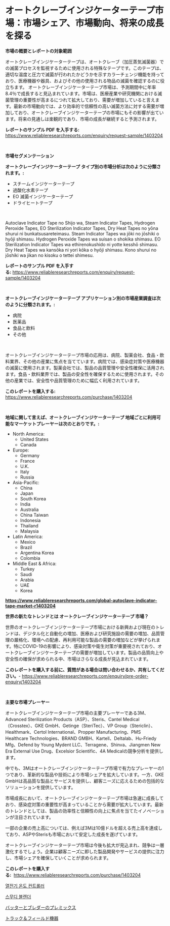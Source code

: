 <p><h1>オートクレーブインジケーターテープ市場：市場シェア、市場動向、将来の成長を探る</h1></p><p><strong>市場の概要とレポートの対象範囲</strong></p>
<p><p>オートクレーブインジケーターテープは、オートクレーブ（加圧蒸気滅菌器）での滅菌プロセスを監視するために使用される特殊なテープです。このテープは、適切な温度と圧力で滅菌が行われたかどうかを示すカラーチェンジ機能を持っており、医療機器や器具、およびその他の使用される物品の滅菌を確認するのに役立ちます。 オートクレーブインジケーターテープ市場は、予測期間中に年率8.4％で成長すると見込まれています。市場は、医療産業や研究機関における滅菌管理の重要性が高まるにつれて拡大しており、需要が増加していると言えます。最新の市場動向では、より効率的で信頼性の高い滅菌方法に対する需要が増加しており、オートクレーブインジケーターテープの市場にもその影響が出ています。将来の見通しは楽観的であり、市場の成長が継続すると予測されます。</p></p>
<p><strong>レポートのサンプル PDF を入手する:</strong> <a href="https://www.reliableresearchreports.com/enquiry/request-sample/1403204">https://www.reliableresearchreports.com/enquiry/request-sample/1403204</a></p>
<p>&nbsp;</p>
<p><strong>市場セグメンテーション</strong></p>
<p><strong>オートクレーブインジケーターテープ タイプ別の市場分析は次のように分類されます。:</strong></p>
<p><ul><li>スチームインジケーターテープ</li><li>過酸化水素テープ</li><li>EO 滅菌インジケーターテープ</li><li>ドライヒートテープ</li></ul></p>
<p>&nbsp;</p>
<p><p>Autoclave Indicator Tape no Shijo wa, Steam Indicator Tapes, Hydrogen Peroxide Tapes, EO Sterilization Indicator Tapes, Dry Heat Tapes no yōna shurui ni bunkatsusareteimasu. Steam Indicator Tapes wa jōki no jōshiki o hyōji shimasu. Hydrogen Peroxide Tapes wa suisan o shokika shimasu. EO Sterilization Indicator Tapes wa ethirenokushido ni yotte kesshō shimasu. Dry Heat Tapes wa kansōka ni yori kōka o hyōji shimasu. Kono shurui no jōshiki wa jikan no kisoku o tettei shimesu.</p></p>
<p><strong>レポートのサンプル PDF を入手する:</strong>&nbsp;<a href="https://www.reliableresearchreports.com/enquiry/request-sample/1403204">https://www.reliableresearchreports.com/enquiry/request-sample/1403204</a></p>
<p>&nbsp;</p>
<p><strong> オートクレーブインジケーターテープ アプリケーション別の市場産業調査は次のように分類されます。:</strong></p>
<p><ul><li>病院</li><li>医薬品</li><li>食品と飲料</li><li>その他</li></ul></p>
<p>&nbsp;</p>
<p><p>オートクレーブインジケーターテープ市場の応用は、病院、製薬会社、食品・飲料業界、その他の産業に焦点を当てています。病院では、感染症対策や医療機器の滅菌に使用されます。製薬会社では、製品の品質管理や安全性確保に活用されます。食品・飲料業界では、製品の安全性を確保するために使用されます。その他の産業では、安全性や品質管理のために幅広く利用されています。</p></p>
<p><strong>このレポートを購入する:</strong>&nbsp; <a href="https://www.reliableresearchreports.com/purchase/1403204">https://www.reliableresearchreports.com/purchase/1403204</a></p>
<p>&nbsp;</p>
<p><strong>地域に関して言えば、オートクレーブインジケーターテープ 地域ごとに利用可能なマーケットプレーヤーは次のとおりです。:</strong></p>
<p><ul>
    <li>
        North America:
        <ul>
            <li>United States</li>
            <li>Canada</li>
        </ul>
    </li>
    <li>
        Europe:
        <ul>
            <li>Germany</li>
            <li>France</li>
            <li>U.K.</li>
            <li>Italy</li>
            <li>Russia</li>
        </ul>
    </li>
    <li>
        Asia-Pacific:
        <ul>
            <li>China</li>
            <li>Japan</li>
            <li>South Korea</li>
            <li>India</li>
            <li>Australia</li>
            <li>China Taiwan</li>
            <li>Indonesia</li>
            <li>Thailand</li>
            <li>Malaysia</li>
        </ul>
    </li>
    <li>
        Latin America:
        <ul>
            <li>Mexico</li>
            <li>Brazil</li>
            <li>Argentina Korea</li>
            <li>Colombia</li>
        </ul>
    </li>
    <li>
        Middle East & Africa:
        <ul>
            <li>Turkey</li>
            <li>Saudi</li>
            <li>Arabia</li>
            <li>UAE</li>
            <li>Korea</li>
        </ul>
    </li>
    </ul></p>
<p><strong><a href="https://www.reliableresearchreports.com/global-autoclave-indicator-tape-market-r1403204">https://www.reliableresearchreports.com/global-autoclave-indicator-tape-market-r1403204</a></strong>&nbsp;</p>
<p><strong>世界の新たなトレンドとは オートクレーブインジケーターテープ 市場？</strong></p>
<p><p>世界のオートクレーブインジケーターテープ市場における新興および現在のトレンドは、デジタル化と自動化の増加、医療および研究施設の需要の増加、品質管理の厳格化、環境への配慮、再利用可能な製品の需要の増加などが挙げられます。特にCOVID-19の影響により、感染対策や衛生対策が重要視されており、オートクレーブインジケーターテープの需要が増加しています。製品の品質向上や安全性の確保が求められる中、市場はさらなる成長が見込まれています。</p></p>
<p><strong>このレポートを購入する前に、質問がある場合は問い合わせるか、共有してください。</strong>- <a href="https://www.reliableresearchreports.com/enquiry/pre-order-enquiry/1403204">https://www.reliableresearchreports.com/enquiry/pre-order-enquiry/1403204</a></p>
<p>&nbsp;</p>
<p><strong>主要な市場プレーヤー</strong></p>
<p><p>オートクレーブインジケーターテープ市場の主要プレーヤーである3M、Advanced Sterilization Products（ASP）、Steris、Cantel Medical（Crosstex）、GKE GmbH、Getinge（SteriTec）、VP Group（Stericlin）、Healthmark、Certol International、Propper Manufacturing、PMS Healthcare Technologies、BRAND GMBH、Kartell、Deltalab、Hu-Friedy Mfg、Defend by Young Mydent LLC、Terragene、Shinva、Jiangmen New Era External Use Drug、Excelsior Scientific、4A Medicalの競争分析を提供します。</p><p>中でも、3Mはオートクレーブインジケーターテープ市場で有力なプレーヤーの1つであり、革新的な製品や技術により市場シェアを拡大しています。一方、GKE GmbHは高品質な製品とサービスを提供し、顧客ニーズに応えるための包括的なソリューションを提供しています。</p><p>市場成長において、オートクレーブインジケーターテープ市場は急速に成長しており、感染症対策の重要性が高まっていることから需要が拡大しています。最新のトレンドとしては、製品の効率性と信頼性の向上に焦点を当てたイノベーションが注目されています。</p><p>一部の企業の売上高については、例えば3Mは10億ドルを超える売上高を達成しており、ASPやSterisも市場において安定した成長を遂げています。</p><p>オートクレーブインジケーターテープ市場は今後も拡大が見込まれ、競争は一層激化するでしょう。企業は顧客ニーズに即した製品開発やサービスの提供に注力し、市場シェアを確保していくことが求められます。</p></p>
<p><strong>このレポートを購入する:</strong>&nbsp;&nbsp;<a href="https://www.reliableresearchreports.com/purchase/1403204">https://www.reliableresearchreports.com/purchase/1403204</a></p>
<p><p><a href="https://medium.com/@verniemorar2023/%EC%97%B4%EC%A0%84%EC%97%B4-%EC%98%A8%EB%8F%84-%EC%A1%B0%EC%A0%88%EA%B8%B0-%EC%8B%9C%EC%9E%A5-%EB%8F%99%ED%96%A5-%EB%B0%8F-%EC%8B%9C%EC%9E%A5-%EB%B6%84%EC%84%9D%EC%9D%80-2024-2031%EB%85%84-%EA%B8%B0%EA%B0%84%EC%9D%84-%EC%98%88%EC%B8%A1%ED%95%A9%EB%8B%88%EB%8B%A4-f1c60de12c35">열전기 온도 컨트롤러</a></p><p><a href="https://medium.com/@arthuralety6767836754/%EC%8A%A4%EB%AC%B4%EB%94%94-%EB%B8%94%EB%A0%8C%EB%8D%94-%EC%8B%9C%EC%9E%A5-%EB%B6%84%EC%84%9D-%EA%B8%80%EB%A1%9C%EB%B2%8C-%EC%82%B0%EC%97%85-%EC%A0%84%EB%A7%9D-%EB%B0%8F-%EC%98%88%EC%B8%A1-2024%EB%85%84%EB%B6%80%ED%84%B0-2031%EB%85%84%EA%B9%8C%EC%A7%80-880d509f7198">스무디 블렌더</a></p><p><a href="https://medium.com/@myronobertrtys5475654/%E3%83%90%E3%83%83%E3%82%BF%E3%83%BC%E3%81%A8%E3%83%96%E3%83%AC%E3%83%83%E3%83%80%E3%83%BC%E3%83%97%E3%83%AC%E3%83%9F%E3%83%83%E3%82%AF%E3%82%B9%E5%B8%82%E5%A0%B4%E3%81%AF-%E5%B8%82%E5%A0%B4%E3%82%B7%E3%82%A7%E3%82%A2-%E3%82%B5%E3%82%A4%E3%82%BA-%E3%81%9D%E3%81%97%E3%81%A62031%E5%B9%B4%E3%81%BE%E3%81%A7%E3%81%AE%E4%BA%88%E6%B8%AC%E3%81%BE%E3%81%A7%E3%82%92%E9%87%8D%E7%82%B9%E7%9A%84%E3%81%AB%E5%8F%96%E3%82%8A%E4%B8%8A%E3%81%92%E3%81%A6%E3%81%84%E3%81%BE%E3%81%99-4272fdb92ee5">バッターとブレダーのプレミックス</a></p><p><a href="https://medium.com/@englandlifestyle_22171/%E9%99%B8%E4%B8%8A%E7%AB%B6%E6%8A%80%E7%94%A8%E5%85%B7%E5%B8%82%E5%A0%B4%E8%A6%8F%E6%A8%A1%E3%81%A8%E5%B8%82%E5%A0%B4%E3%83%88%E3%83%AC%E3%83%B3%E3%83%89-%E5%AE%8C%E5%85%A8%E3%81%AA%E6%A5%AD%E7%95%8C%E6%A6%82%E8%A6%81-2024%E5%B9%B4%E3%81%8B%E3%82%892031%E5%B9%B4-6224db6c177a">トラック＆フィールド機器</a></p></p>
